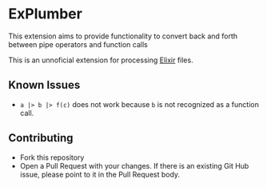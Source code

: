 # ExPlumber

This extension aims to provide functionality to convert back and forth between pipe operators and function calls

This is an unnoficial extension for processing [Elixir](http://elixir-lang.org) files.

## Known Issues

- `a |> b |> f(c)` does not work because `b` is not recognized as a function call.

## Contributing

- Fork this repository
- Open a Pull Request with your changes. If there is an existing Git Hub issue, please point to it in the Pull Request body.
